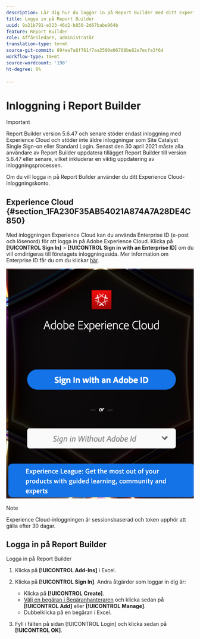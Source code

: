 ```yaml
---
description: Lär dig hur du loggar in på Report Builder med ditt Experience Cloud-inloggningskonto.
title: Logga in på Report Builder
uuid: 9a21b791-e323-46d2-b850-2d67babe964b
feature: Report Builder
role: Affärsledare, administratör
translation-type: tm+mt
source-git-commit: 894ee7a8f761f7aa2590e06708be82e7ecfa3f6d
workflow-type: tm+mt
source-wordcount: '198'
ht-degree: 6%

---
```



# Inloggning i Report Builder

>[!IMPORTANT]
>
>Report Builder version 5.6.47 och senare stöder endast inloggning med Experience Cloud och stöder inte äldre inloggningar som Site Catalyst Single Sign-on eller Standard Login. Senast den 30 april 2021 måste alla användare av Report Builder uppdatera tillägget Report Builder till version 5.6.47 eller senare, vilket inkluderar en viktig uppdatering av inloggningsprocessen.

Om du vill logga in på Report Builder använder du ditt Experience Cloud-inloggningskonto.

## Experience Cloud {#section_1FA230F35AB54021A874A7A28DE4C850}

Med inloggningen Experience Cloud kan du använda Enterprise ID (e-post och lösenord) för att logga in på Adobe Experience Cloud. Klicka på **[!UICONTROL Sign In]** > **[!UICONTROL Sign in with an Enterprise ID]** om du vill omdirigeras till företagets inloggningssida. Mer information om Enterprise ID får du om du klickar [här](https://helpx.adobe.com/enterprise/kb/enterprise-id-faq.html#whatis).

![](assets/adobe_id_login.png)

>[!NOTE]
>
>Experience Cloud-inloggningen är sessionsbaserad och token upphör att gälla efter 30 dagar.

## Logga in på Report Builder

Logga in på Report Builder

1. Klicka på **[!UICONTROL Add-Ins]** i Excel.
1. Klicka på **[!UICONTROL Sign In]**. Andra åtgärder som loggar in dig är:

   * Klicka på **[!UICONTROL Create]**.
   * [Välj en begäran i Begäranhanteraren](/help/analyze/report-builder/manage-requests/r-arb-manage-requests.md) och klicka sedan på  **[!UICONTROL Add]** eller  **[!UICONTROL Manage]**.
   * Dubbelklicka på en begäran i Excel.

1. Fyll i fälten på sidan [!UICONTROL Login] och klicka sedan på **[!UICONTROL OK]**.

